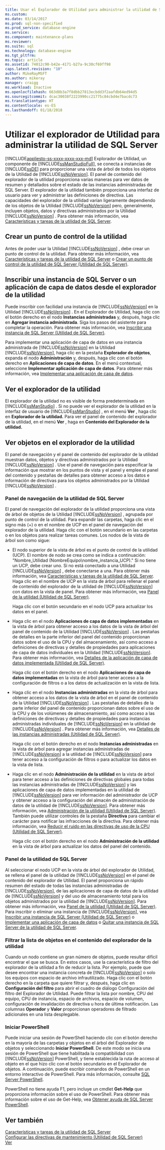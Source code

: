 ```yaml
---
title: Usar el Explorador de Utilidad para administrar la utilidad de SQL Server | Microsoft Docs
ms.custom: 
ms.date: 03/14/2017
ms.prod: sql-non-specified
ms.prod_service: database-engine
ms.service: 
ms.component: maintenance-plans
ms.reviewer: 
ms.suite: sql
ms.technology: database-engine
ms.tgt_pltfrm: 
ms.topic: article
ms.assetid: 74012c90-b42e-4171-b27a-9c30cf69ff98
caps.latest.revision: "10"
author: MikeRayMSFT
ms.author: mikeray
manager: craigg
ms.workload: Inactive
ms.openlocfilehash: 663d8b3a7f8dbb27813ecbdd3f2aafdb64ed94d5
ms.sourcegitcommit: dcac30038f2223990cc21775c84cbd4e7bacdc73
ms.translationtype: HT
ms.contentlocale: es-ES
ms.lasthandoff: 01/18/2018
---
```

# <a name="use-utility-explorer-to-manage-the-sql-server-utility"></a>Utilizar el explorador de Utilidad para administrar la utilidad de SQL Server
[!INCLUDE[appliesto-ss-xxxx-xxxx-xxx-md](../../includes/appliesto-ss-xxxx-xxxx-xxx-md.md)] Explorador de Utilidad, un componente de [!INCLUDE[ssManStudioFull](../../includes/ssmanstudiofull-md.md)], se conecta a instancias de [!INCLUDE[ssDE](../../includes/ssde-md.md)] para proporcionar una vista de árbol de todos los objetos de la Utilidad de [!INCLUDE[ssNoVersion](../../includes/ssnoversion-md.md)]. El panel de contenido del explorador de la utilidad proporciona varias maneras para ver datos de resumen y detallados sobre el estado de las instancias administradas de SQL Server. El explorador de la utilidad también proporciona una interfaz de usuario para ver y administrar las definiciones de directiva. Las capacidades del explorador de la utilidad varían ligeramente dependiendo de los objetos de la Utilidad [!INCLUDE[ssNoVersion](../../includes/ssnoversion-md.md)] pero, generalmente, incluyen objetos, datos y directivas administrados por la Utilidad [!INCLUDE[ssNoVersion](../../includes/ssnoversion-md.md)] . Para obtener más información, vea [Características y tareas de la utilidad de SQL Server](../../relational-databases/manage/sql-server-utility-features-and-tasks.md).  
  
## <a name="create-utility-control-point"></a>Crear un punto de control de la utilidad  
 Antes de poder usar la Utilidad [!INCLUDE[ssNoVersion](../../includes/ssnoversion-md.md)] , debe crear un punto de control de la utilidad. Para obtener más información, vea [Características y tareas de la utilidad de SQL Server](../../relational-databases/manage/sql-server-utility-features-and-tasks.md) o [Crear un punto de control de la utilidad de SQL Server &#40;Utilidad de SQL Server&#41;](../../relational-databases/manage/create-a-sql-server-utility-control-point-sql-server-utility.md).  
  
## <a name="enroll-an-instance-of-sql-server-or-a-data-tier-application-from-utility-explorer"></a>Inscribir una instancia de SQL Server o un aplicación de capa de datos desde el explorador de la utilidad  
 Puede inscribir con facilidad una instancia de [!INCLUDE[ssNoVersion](../../includes/ssnoversion-md.md)] en la Utilidad [!INCLUDE[ssNoVersion](../../includes/ssnoversion-md.md)] . En el Explorador de Utilidad, haga clic con el botón derecho en el nodo **Instancias administradas** y, después, haga clic en **Agregar instancia administrada**. Siga los pasos del asistente para completar la operación. Para obtener más información, vea [Inscribir una instancia de SQL Server &#40;Utilidad de SQL Server&#41;](../../relational-databases/manage/enroll-an-instance-of-sql-server-sql-server-utility.md).  
  
 Para implementar una aplicación de capa de datos en una instancia administrada de [!INCLUDE[ssNoVersion](../../includes/ssnoversion-md.md)] en la Utilidad [!INCLUDE[ssNoVersion](../../includes/ssnoversion-md.md)], haga clic en la pestaña **Explorador de objetos**, expanda el nodo **Administración** y, después, haga clic con el botón derecho en **Aplicaciones de capa de datos**. En el menú contextual, seleccione **Implementar aplicación de capa de datos**. Para obtener más información, vea [Implementar una aplicación de capa de datos](../../relational-databases/data-tier-applications/deploy-a-data-tier-application.md).  
  
## <a name="viewing-utility-explorer"></a>Ver el explorador de la utilidad  
 El explorador de la utilidad no es visible de forma predeterminada en [!INCLUDE[ssManStudio](../../includes/ssmanstudio-md.md)] . Si no puede ver el explorador de la utilidad en la interfaz de usuario de [!INCLUDE[ssManStudio](../../includes/ssmanstudio-md.md)] , en el menú **Ver** , haga clic en **Explorador de la utilidad.** Para ver el panel de contenido del explorador de la utilidad, en el menú **Ver** , haga en **Contenido del Explorador de la utilidad.**  
  
## <a name="viewing-objects-in-utility-explorer"></a>Ver objetos en el explorador de la utilidad  
 El panel de navegación y el panel de contenido del explorador de la utilidad muestran datos, objetos y directivas administrados por la Utilidad [!INCLUDE[ssNoVersion](../../includes/ssnoversion-md.md)] . Use el panel de navegación para especificar la información que mostrar en los puntos de vista y el panel y emplee el panel del contenido y pestañas de detalles para obtener acceso a los datos e información de directivas para los objetos administrados por la Utilidad [!INCLUDE[ssNoVersion](../../includes/ssnoversion-md.md)] .  
  
### <a name="sql-server-utility-navigation-pane"></a>Panel de navegación de la utilidad de SQL Server  
 El panel de navegación del explorador de la utilidad proporciona una vista de árbol de objetos de la Utilidad [!INCLUDE[ssNoVersion](../../includes/ssnoversion-md.md)] , agrupada por punto de control de la utilidad. Para expandir las carpetas, haga clic en el signo más (+) o en el nombre de UCP en el panel de navegación del explorador de la utilidad. Haga clic con el botón secundario en las carpetas o en los objetos para realizar tareas comunes. Los nodos de la vista de árbol son como sigue:  
  
-   El nodo superior de la vista de árbol es el punto de control de la utilidad (UCP). El nombre de nodo se crea como se indica a continuación: "Nombre_Utilidad (NombreEquipo\nombre_instancia_UCP)." Si no tiene un UCP, debe crear uno. Si no está conectado a una Utilidad [!INCLUDE[ssNoVersion](../../includes/ssnoversion-md.md)] , debe conectarse a una. Para obtener más información, vea [Características y tareas de la utilidad de SQL Server](../../relational-databases/manage/sql-server-utility-features-and-tasks.md). Haga clic en el nombre de UCP en la vista de árbol para rellenar el panel de contenido del explorador de la utilidad de [!INCLUDE[ssNoVersion](../../includes/ssnoversion-md.md)] con datos en la vista de panel. Para obtener más información, vea [Panel de la utilidad &#40;Utilidad de SQL Server&#41;](http://msdn.microsoft.com/library/999eb741-4a60-43f6-ab37-2df7dce845c1).  
  
     Haga clic con el botón secundario en el nodo UCP para actualizar los datos en el panel.  
  
-   Haga clic en el nodo **Aplicaciones de capa de datos implementadas** en la vista de árbol para obtener acceso a los datos de la vista de árbol del panel de contenido de la Utilidad [!INCLUDE[ssNoVersion](../../includes/ssnoversion-md.md)] . Las pestañas de detalles en la parte inferior del panel del contenido proporcionan datos sobre el uso de la CPU y del almacenamiento, así como acceso a definiciones de directivas y detalles de propiedades para aplicaciones de capa de datos individuales en la Utilidad [!INCLUDE[ssNoVersion](../../includes/ssnoversion-md.md)]. Para obtener más información, vea [Detalles de la aplicación de capa de datos implementada &#40;Utilidad de SQL Server&#41;](http://msdn.microsoft.com/library/79c41dd9-abcb-434e-9326-00a341d5c867).  
  
     Haga clic con el botón derecho en el nodo **Aplicaciones de capa de datos implementadas** en la vista de árbol para tener acceso a la configuración de filtros o a los datos de actualización en la vista de lista.  
  
-   Haga clic en el nodo **Instancias administradas** en la vista de árbol para obtener acceso a los datos de la vista de árbol en el panel de contenido de la Utilidad [!INCLUDE[ssNoVersion](../../includes/ssnoversion-md.md)] . Las pestañas de detalles de la parte inferior del panel de contenido proporcionan datos sobre el uso de la CPU y de los volúmenes de almacenamiento, así como acceso a las definiciones de directivas y detalles de propiedades para instancias administradas individuales de [!INCLUDE[ssNoVersion](../../includes/ssnoversion-md.md)] en la utilidad de [!INCLUDE[ssNoVersion](../../includes/ssnoversion-md.md)] . Para obtener más información, vea [Detalles de las instancias administradas &#40;Utilidad de SQL Server&#41;](http://msdn.microsoft.com/library/6e51b7bb-a733-4852-8c33-7f4dbdf931c2).  
  
     Haga clic con el botón derecho en el nodo **Instancias administradas** en la vista de árbol para agregar instancias administradas de [!INCLUDE[ssNoVersion](../../includes/ssnoversion-md.md)] a la utilidad de [!INCLUDE[ssNoVersion](../../includes/ssnoversion-md.md)] para tener acceso a la configuración de filtros o para actualizar los datos en la vista de lista.  
  
-   Haga clic en el nodo **Administración de la utilidad** en la vista de árbol para tener acceso a las definiciones de directivas globales para todas las instancias administradas de [!INCLUDE[ssNoVersion](../../includes/ssnoversion-md.md)] y las aplicaciones de capa de datos implementadas en la utilidad de [!INCLUDE[ssNoVersion](../../includes/ssnoversion-md.md)] para ver información del administrador de UCP y obtener acceso a la configuración del almacén de administración de datos de la utilidad de [!INCLUDE[ssNoVersion](../../includes/ssnoversion-md.md)]. Para obtener más información, vea [Administración de la utilidad &#40;Utilidad de SQL Server&#41;](http://msdn.microsoft.com/library/3e5a00c3-8905-40f0-9ddc-d924df9c2f0d). También puede utilizar controles de la pestaña **Directiva** para cambiar el carácter para notificar las infracciones de la directiva. Para obtener más información, vea [Reducir el ruido en las directivas de uso de la CPU &#40;Utilidad de SQL Server&#41;](../../relational-databases/manage/reduce-noise-in-cpu-utilization-policies-sql-server-utility.md).  
  
     Haga clic con el botón derecho en el nodo **Administración de la utilidad** en la vista de árbol para actualizar los datos del panel del contenido.  
  
### <a name="sql-server-utility-dashboard"></a>Panel de la utilidad de SQL Server  
 Al seleccionar el nodo UCP en la vista de árbol del explorador de Utilidad, se rellena el panel de la utilidad de [!INCLUDE[ssNoVersion](../../includes/ssnoversion-md.md)] en el panel de contenido del explorador de Utilidad. El panel proporciona un rápido resumen del estado de todas las instancias administradas de [!INCLUDE[ssNoVersion](../../includes/ssnoversion-md.md)], de las aplicaciones de capa de datos de la utilidad de [!INCLUDE[ssNoVersion](../../includes/ssnoversion-md.md)] y del uso de almacenamiento total para los objetos administrados por la utilidad de [!INCLUDE[ssNoVersion](../../includes/ssnoversion-md.md)]. Para obtener más información, vea [Panel de la utilidad &#40;Utilidad de SQL Server&#41;](http://msdn.microsoft.com/library/999eb741-4a60-43f6-ab37-2df7dce845c1). Para inscribir o eliminar una instancia de [!INCLUDE[ssNoVersion](../../includes/ssnoversion-md.md)], vea [Inscribir una instancia de SQL Server &#40;Utilidad de SQL Server&#41;](../../relational-databases/manage/enroll-an-instance-of-sql-server-sql-server-utility.md) o [Implementar una aplicación de capa de datos](../../relational-databases/data-tier-applications/deploy-a-data-tier-application.md) o [Quitar una instancia de SQL Server de la utilidad de SQL Server](../../relational-databases/manage/remove-an-instance-of-sql-server-from-the-sql-server-utility.md).  
  
### <a name="filtering-the-list-of-objects-in-utility-explorer-contents"></a>Filtrar la lista de objetos en el contenido del explorador de la utilidad  
 Cuando un nodo contiene un gran número de objetos, puede resultar difícil encontrar el que se busca. En estos casos, use la característica de filtro del explorador de la utilidad a fin de reducir la lista. Por ejemplo, puede que desee encontrar una instancia concreta de [!INCLUDE[ssNoVersion](../../includes/ssnoversion-md.md)] o solo los equipos con espacio de archivo infrautilizado. Haga clic con el botón derecho en la carpeta que quiere filtrar y, después, haga clic en **Configuración del filtro** para abrir el cuadro de diálogo Configuración del filtro del Explorador de Utilidad. Puede filtrar la lista por nombre, CPU del equipo, CPU de instancia, espacio de archivos, espacio de volumen, configuración de invalidación de directiva u hora de última notificación. Las columnas **Operador** y **Valor** proporcionan operadores de filtrado adicionales en una lista desplegable.  
  
### <a name="starting-powershell"></a>Iniciar PowerShell  
 Puede iniciar una sesión de PowerShell haciendo clic con el botón derecho en la mayoría de las carpetas y objetos en el árbol del Explorador de objetos y seleccionando **Iniciar PowerShell**. De este modo se inicia una sesión de PowerShell que tiene habilitada la compatibilidad con [!INCLUDE[ssNoVersion](../../includes/ssnoversion-md.md)] PowerShell, y tiene establecida la ruta de acceso al objeto en el que hizo clic con el botón secundario en el Explorador de objetos. A continuación, puede escribir comandos de PowerShell en un entorno interactivo de PowerShell. Para más información, consulte [SQL Server PowerShell](../../relational-databases/scripting/sql-server-powershell.md).  
  
 PowerShell no tiene ayuda F1, pero incluye un cmdlet **Get-Help** que proporciona información sobre el uso de PowerShell. Para obtener más información sobre el uso de Get-Help, vea [Obtener ayuda de SQL Server PowerShell](../../relational-databases/scripting/get-help-sql-server-powershell.md).  
  
## <a name="see-also"></a>Ver también  
 [Características y tareas de la utilidad de SQL Server](../../relational-databases/manage/sql-server-utility-features-and-tasks.md)   
 [Configurar las directivas de mantenimiento &#40;Utilidad de SQL Server&#41;](../../relational-databases/manage/configure-health-policies-sql-server-utility.md)   
 [Ver](http://msdn.microsoft.com/library/469ea8e2-79b9-44c8-bb6f-f0e1c5dbf0f2)  
  
  
